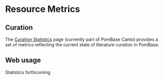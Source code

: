 # Resource Metrics

Curation
--------

The [Curation Statistics](https://curation.pombase.org/pombe/stats/annotation) page
(currently part of PomBase Canto) provides a set of metrics reflecting
the current state of literature curation in PomBase.

Web usage
---------

Statistics forthcoming
